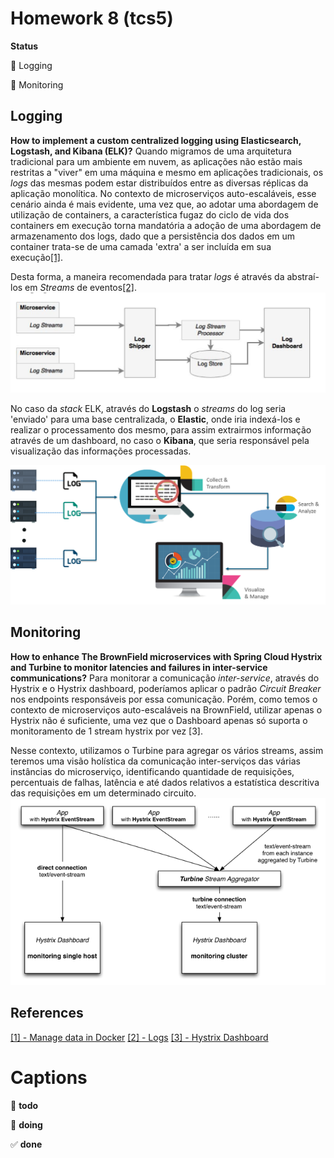 Homework 8 (tcs5)
=========

**Status**

:red_circle: Logging

:red_circle: Monitoring

 ## Logging
 
 __How to implement a custom centralized logging using Elasticsearch, Logstash, and Kibana (ELK)?__
Quando migramos de uma arquitetura tradicional para um ambiente em nuvem, as aplicações não estão mais restritas a "viver" em uma máquina e mesmo em aplicações tradicionais, os _logs_ das mesmas podem estar distribuídos entre as diversas réplicas da aplicação monolítica.
No contexto de microserviços auto-escaláveis, esse cenário ainda é mais evidente, uma vez que, ao adotar uma abordagem de utilização de containers, a característica fugaz do ciclo de vida dos containers em execução torna mandatória a adoção de uma abordagem de armazenamento dos logs, dado que a persistência dos dados em um container trata-se de uma camada 'extra' a ser incluída em sua execução[[1]][volumes]. 

Desta forma, a maneira recomendada para tratar _logs_ é através da abstraí-los em _Streams_ de eventos[[2]][21apps].
![logarch][logarch]

No caso da _stack_ ELK, através do **Logstash** o  _streams_ do log seria 'enviado' para uma base centralizada, o **Elastic**, onde iria indexá-los e realizar o processamento dos mesmo, para assim extrairmos informação através de um dashboard, no caso o **Kibana**, que seria responsável pela visualização das informações processadas.

![elk][elk] 

## Monitoring

__How to enhance The BrownField microservices with Spring Cloud Hystrix and Turbine to monitor latencies and failures in inter-service communications?__
Para monitorar a comunicação _inter-service_, através do Hystrix e o Hystrix dashboard, poderíamos aplicar o padrão _Circuit Breaker_ nos endpoints responsáveis por essa comunicação. Porém, como temos o contexto de microserviços auto-escaláveis na BrownField, utilizar apenas o Hystrix não é suficiente, uma vez que o Dashboard apenas só suporta o monitoramento de 1 stream hystrix por vez [3].

Nesse contexto, utilizamos o Turbine para agregar os vários streams, assim teremos uma visão holística da comunicação inter-serviços das várias instâncias do microserviço, identificando quantidade de requisições, percentuais de falhas, latência e até dados relativos a estatística descritiva das requisições em um determinado circuito.
![turbine][turbine]

## References
[[1] - Manage data in Docker][volumes]
[[2] - Logs][21apps]
[[3] - Hystrix Dashboard][hystrix]

Captions
=========
:red_circle: **todo**

:large_blue_circle: **doing**

:white_check_mark: **done**

[volumes]: https://docs.docker.com/storage/
[21apps]: https://12factor.net/logs
[hystrix]: https://github.com/Netflix-Skunkworks/hystrix-dashboard/wiki

[logarch]: https://github.com/tacsio/IF1007-HW/raw/master/hw8/img/arch.png
[elk]: https://github.com/tacsio/IF1007-HW/raw/master/hw8/img/elk.png
[turbine]: https://github.com/tacsio/IF1007-HW/raw/master/hw8/img/turbine.png
